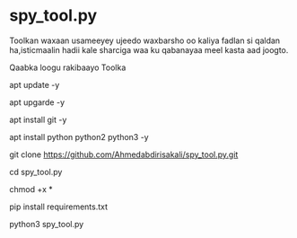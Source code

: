 # spy_tool.py
Toolkan waxaan usameeyey ujeedo waxbarsho oo kaliya fadlan 
si qaldan ha,isticmaalin hadii kale sharciga waa ku qabanayaa
meel kasta aad joogto.

Qaabka loogu rakibaayo Toolka

apt update -y

apt upgarde -y

apt install git -y

apt install python python2 python3 -y

git clone https://github.com/Ahmedabdirisakali/spy_tool.py.git

cd spy_tool.py 

chmod +x *

pip install requirements.txt

python3 spy_tool.py 
